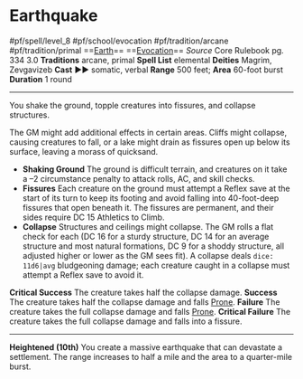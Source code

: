 # Earthquake
#pf/spell/level_8 #pf/school/evocation #pf/tradition/arcane #pf/tradition/primal
==[Earth](../../../Traits/Earth.md)== ==[Evocation](../../../Traits/Evocation.md)==
*Source* Core Rulebook pg. 334 3.0
**Traditions** arcane, primal
**Spell List** elemental
**Deities** Magrim, Zevgavizeb
**Cast** ►► somatic, verbal
**Range** 500 feet; **Area** 60-foot burst
**Duration** 1 round

---
You shake the ground, topple creatures into fissures, and collapse structures.

The GM might add additional effects in certain areas. Cliffs might collapse, causing creatures to fall, or a lake might drain as fissures open up below its surface, leaving a morass of quicksand.
- **Shaking Ground** The ground is difficult terrain, and creatures on it take a –2 circumstance penalty to attack rolls, AC, and skill checks.
- **Fissures** Each creature on the ground must attempt a Reflex save at the start of its turn to keep its footing and avoid falling into 40-foot-deep fissures that open beneath it. The fissures are permanent, and their sides require DC 15 Athletics to Climb.
- **Collapse** Structures and ceilings might collapse. The GM rolls a flat check for each (DC 16 for a sturdy structure, DC 14 for an average structure and most natural formations, DC 9 for a shoddy structure, all adjusted higher or lower as the GM sees fit). A collapse deals `dice: 11d6|avg` bludgeoning damage; each creature caught in a collapse must attempt a Reflex save to avoid it.


**Critical Success** The creature takes half the collapse damage.
**Success** The creature takes half the collapse damage and falls [Prone](../../../Conditions/Prone.md).
**Failure** The creature takes the full collapse damage and falls [Prone](../../../Conditions/Prone.md).
**Critical Failure** The creature takes the full collapse damage and falls into a fissure.

<hr>

**Heightened (10th)** You create a massive earthquake that can devastate a settlement. The range increases to half a mile and the area to a quarter-mile burst.
